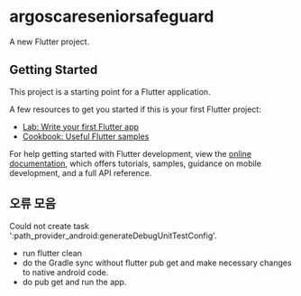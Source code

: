 # argoscareseniorsafeguard

A new Flutter project.

## Getting Started

This project is a starting point for a Flutter application.

A few resources to get you started if this is your first Flutter project:

- [Lab: Write your first Flutter app](https://docs.flutter.dev/get-started/codelab)
- [Cookbook: Useful Flutter samples](https://docs.flutter.dev/cookbook)

For help getting started with Flutter development, view the
[online documentation](https://docs.flutter.dev/), which offers tutorials,
samples, guidance on mobile development, and a full API reference.

## 오류 모음
Could not create task ':path_provider_android:generateDebugUnitTestConfig'.
 - run flutter clean
 - do the Gradle sync without flutter pub get and make necessary changes to native android code.
 - do pub get and run the app.